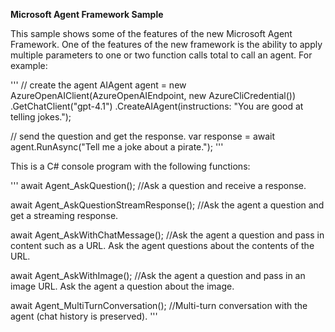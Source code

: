 **Microsoft Agent Framework Sample**

This sample shows some of the features of the new Microsoft Agent Framework.
One of the features of the new framework is the ability to apply multiple parameters to one or two function calls total to call an agent. For example:

'''
  // create the agent
  AIAgent agent = new AzureOpenAIClient(AzureOpenAIEndpoint, new AzureCliCredential())
      .GetChatClient("gpt-4.1")
      .CreateAIAgent(instructions: "You are good at telling jokes.");
  
  // send the question and get the response.
  var response = await agent.RunAsync("Tell me a joke about a pirate.");
'''

This is a C# console program with the following functions:

'''
await Agent_AskQuestion();                  //Ask a question and receive a response.
  
await Agent_AskQuestionStreamResponse();    //Ask the agent a question and get a streaming response.

await Agent_AskWithChatMessage();           //Ask the agent a question and pass in content such as a URL. Ask the agent questions about the contents of the URL.
  
await Agent_AskWithImage();                 //Ask the agent a question and pass in an image URL. Ask the agent a question about the image.

await Agent_MultiTurnConversation();        //Multi-turn conversation with the agent (chat history is preserved).
'''
